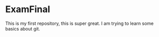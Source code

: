 # ExamFinal
This is my first repository, this is super great.
I am trying to learn some basics about git.
